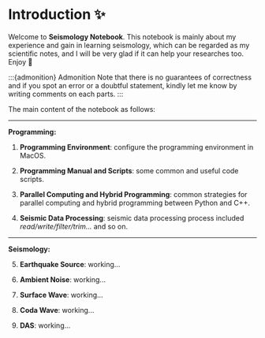 # Introduction ✨

Welcome to **Seismology Notebook**. This notebook is mainly about my experience and gain in learning seismology, which can be regarded as my scientific notes, and I will be very glad if it can help your researches too. Enjoy 👋

:::{admonition} Admonition
Note that there is no guarantees of correctness and if you spot an error or a doubtful statement, kindly let me know by writing comments on each parts.
:::

The main content of the notebook as follows:

---
**Programming:**

1. **Programming Environment**: configure the programming environment in MacOS.

2. **Programming Manual and Scripts**: some common and useful code scripts.

3. **Parallel Computing and Hybrid Programming**: common strategies for parallel computing and hybrid programming between Python and C++.

4. **Seismic Data Processing**: seismic data processing process included *read/write/filter/trim...* and so on.

---
**Seismology:**

5. **Earthquake Source**: working...

6. **Ambient Noise**: working...

7. **Surface Wave**: working...

8. **Coda Wave**: working...

9. **DAS**: working...





<!-- ```{tableofcontents}
```

Here is my nifty citation {cite}`holdgraf_evidence_2014`.

```{bibliography}
``` -->
